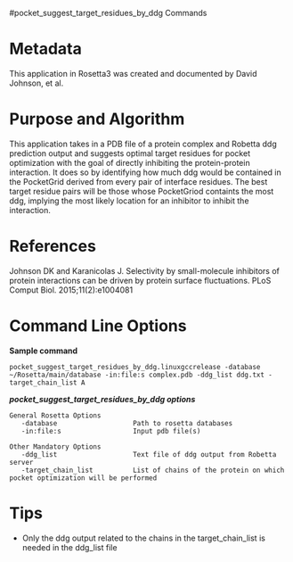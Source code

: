 #pocket_suggest_target_residues_by_ddg Commands

Metadata
========

This application in Rosetta3 was created and documented by David Johnson, et al.

Purpose and Algorithm
=====================

This application takes in a PDB file of a protein complex and Robetta ddg prediction output and suggests optimal target residues for pocket optimization with the goal of directly inhibiting the protein-protein interaction. It does so by identifying how much ddg would be contained in the PocketGrid derived from every pair of interface residues. The best target residue pairs will be those whose PocketGriod containts the most ddg, implying the most likely location for an inhibitor to inhibit the interaction.

References
==========

Johnson DK and Karanicolas J. Selectivity by small-molecule inhibitors of protein interactions can be driven by protein surface fluctuations. PLoS Comput Biol. 2015;11(2):e1004081

Command Line Options
====================

**Sample command**

```
pocket_suggest_target_residues_by_ddg.linuxgccrelease -database ~/Rosetta/main/database -in:file:s complex.pdb -ddg_list ddg.txt -target_chain_list A
```

***pocket_suggest_target_residues_by_ddg options***

```
General Rosetta Options
   -database                   Path to rosetta databases
   -in:file:s                  Input pdb file(s)

Other Mandatory Options
   -ddg_list                   Text file of ddg output from Robetta server
   -target_chain_list          List of chains of the protein on which pocket optimization will be performed

```

Tips
====

* Only the ddg output related to the chains in the target_chain_list is needed in the ddg_list file
